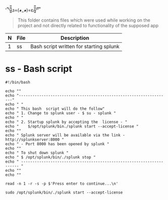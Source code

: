 ' ̿'\̵͇̿̿\з=(◕_◕)=ε/̵͇̿̿/'̿'̿ ̿

> This folder contains files which were used while working on the project and not directly 
related to functionality of the supposed app

N | File | Description
--- | --- | ---
1 | ss | Bash script written for starting splunk 

# ss - Bash script 

```
#!/bin/bash

echo ""
echo "-------------------------------------------------------------------"
echo " "
echo " This bash  script will do the follow"
echo " 1. Change to splunk user - $ su - splunk "
echo " "
echo " 2. Startup splunk by accepting the  license - "
echo "    $/opt/splunk/bin./splunk start --accept-license "
echo ""
echo " Splunk server will be available via the link - http://splunkserver:8000 "                                                                     
echo " - Port 8000 has been opened by splunk "
echo ""
echo " To shut down splunk "
echo " $ /opt/splunk/bin/./splunk stop "
echo " --------------------------------------------------------------------- "                                                                       
echo ""
echo ""

read -n 1 -r -s -p $'Press enter to continue...\n'

sudo /opt/splunk/bin/./splunk start --accept-license


```


